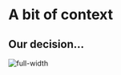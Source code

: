 
# A bit of context
## Our decision...

![full-width](./assets/images/gene-gallin-E6KM98Q_d4o-unsplash.jpg)
